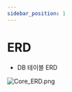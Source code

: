 ```yaml
---
sidebar_position: 1
---
```


# ERD

* DB 테이블 ERD

![Core_ERD.png](https://domfam-core.s3.ap-northeast-2.amazonaws.com/Core_ERD.png)